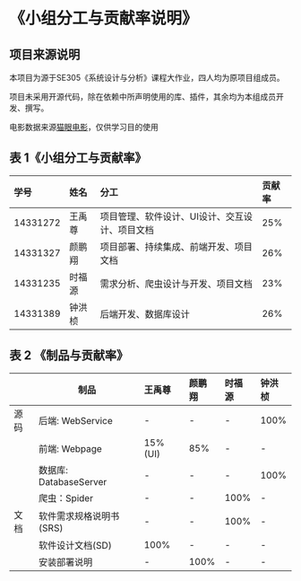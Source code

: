 # 《小组分工与贡献率说明》

## 项目来源说明

本项目为源于SE305《系统设计与分析》课程大作业，四人均为原项目组成员。

项目未采用开源代码，除在依赖中所声明使用的库、插件，其余均为本组成员开发、撰写。

电影数据来源[猫眼电影](https://maoyan.com/)，仅供学习目的使用

## 表 1《小组分工与贡献率》

| 学号       | 姓名   | 分工                       | 贡献率  |
| :------- | :--- | :----------------------- | :--- |
| 14331272 | 王禹尊  | 项目管理、软件设计、UI设计、交互设计、项目文档 | 25%  |
| 14331327 | 颜鹏翔  | 项目部署、持续集成、前端开发、项目文档      | 26%  |
| 14331235 | 时福源  | 需求分析、爬虫设计与开发、项目文档        | 23%  |
| 14331389 | 钟洪桢  | 后端开发、数据库设计               | 26%  |

## 表 2 《制品与贡献率》

|      | 制品                  | 王禹尊      | 颜鹏翔  | 时福源  | 钟洪桢  |
| ---- | ------------------- | :------- | :--- | :--- | :--- |
| 源码   | 后端: WebService      | -        | -    | -    | 100% |
|      | 前端: Webpage         | 15% (UI) | 85%  | -    | -    |
|      | 数据库: DatabaseServer | -        | -    | -    | 100% |
|      | 爬虫：Spider           | -        | -    | 100% | -    |
| 文档   | 软件需求规格说明书(SRS)      | -        | -    | 100% | -    |
|      | 软件设计文档(SD)          | 100%     | -    | -    | -    |
|      | 安装部署说明              | -        | 100% | -    | -    |

